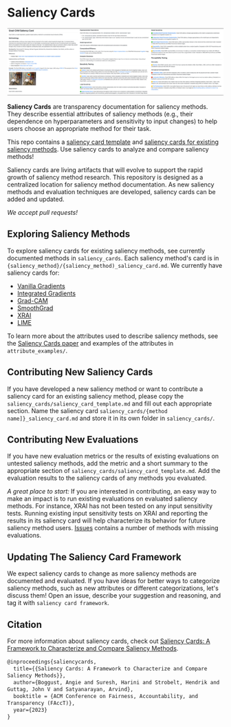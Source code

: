 # Saliency Cards
![Saliency card teaser.](teaser.png)

**Saliency Cards** are transparency documentation for saliency methods. They describe essential attributes of saliency methods (e.g., their dependence on hyperparameters and sensitivity to input changes) to help users choose an appropriate method for their task.

This repo contains a [saliency card template](https://github.com/mitvis/saliency-cards/blob/main/saliency_cards/saliency_card_template.md) and [saliency cards for existing saliency methods](https://github.com/mitvis/saliency-cards/tree/main/saliency_cards). Use saliency cards to analyze and compare saliency methods!

Saliency cards are living artifacts that will evolve to support the rapid growth of saliency method research. This repository is designed as a centralized location for saliency method documentation. As new saliency methods and evaluation techniques are developed, saliency cards can be added and updated.

*We accept pull requests!*

## Exploring Saliency Methods
To explore saliency cards for existing saliency methods, see currently documented methods in `saliency_cards`. Each saliency method's card is in `{saliency_method}/{saliency_method)_saliency_card.md`. We currently have saliency cards for:
* [Vanilla Gradients](https://github.com/mitvis/saliency-cards/blob/main/saliency_cards/vanilla_gradients/vanilla_gradients_saliency_card.md)
* [Integrated Gradients](https://github.com/mitvis/saliency-cards/blob/main/saliency_cards/integrated_gradients/integrated_gradients_saliency_card.md)
* [Grad-CAM](https://github.com/mitvis/saliency-cards/blob/main/saliency_cards/grad_cam/gradcam_saliency_card.md)
* [SmoothGrad](https://github.com/mitvis/saliency-cards/blob/main/saliency_cards/smoothgrad/smoothgrad_saliency_card.md)
* [XRAI](https://github.com/mitvis/saliency-cards/blob/main/saliency_cards/xrai/xrai_saliency_card.md)
* [LIME](https://github.com/mitvis/saliency-cards/blob/main/saliency_cards/lime/lime_saliency_card.md)

To learn more about the attributes used to describe saliency methods, see the [Saliency Cards paper](https://arxiv.org/abs/2206.02958) and examples of the attributes in `attribute_examples/`.

## Contributing New Saliency Cards
If you have developed a new saliency method or want to contribute a saliency card for an existing saliency method, please copy the `saliency_cards/saliency_card_template.md` and fill out each appropriate section. Name the saliency card `saliency_cards/{method name]}_saliency_card.md` and store it in its own folder in `saliency_cards/`.

## Contributing New Evaluations
If you have new evaluation metrics or the results of existing evaluations on untested saliency methods, add the metric and a short summary to the appropriate section of `saliency_cards/saliency_card_template.md`. Add the evaluation results to the saliency cards of any methods you evaluated.

*A great place to start:* If you are interested in contributing, an easy way to make an impact is to run existing evaluations on evaluated saliency methods. For instance, XRAI has not been tested on any input sensitivity tests. Running existing input sensitivity tests on XRAI and reporting the results in its saliency card will help characterize its behavior for future saliency method users. [Issues](https://github.com/mitvis/saliency-cards/issues) contains a number of methods with missing evaluations.

## Updating The Saliency Card Framework
We expect saliency cards to change as more saliency methods are documented and evaluated. If you have ideas for better ways to categorize saliency methods, such as new attributes or different categorizations, let's discuss them! Open an issue, describe your suggestion and reasoning, and tag it with `saliency card framework`.

## Citation
For more information about saliency cards, check out [Saliency Cards: A Framework to Characterize and Compare Saliency Methods](https://arxiv.org/abs/2206.02958).

```
@inproceedings{saliencycards,
  title={{Saliency Cards: A Framework to Characterize and Compare Saliency Methods}},
  author={Boggust, Angie and Suresh, Harini and Strobelt, Hendrik and Guttag, John V and Satyanarayan, Arvind},
  booktitle = {ACM Conference on Fairness, Accountability, and Transparency (FAccT)},
  year={2023}
}
```
